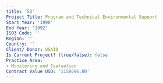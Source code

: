 ```yaml
---
title: '53'
Project Title: Program and Technical Environmental Support
Start Year: '1990'
End Year: '1992'
ISO3 Code: ''
Region: ''
Country: ''
Client/ Donor: USAID
Is Current Project? (true/false): false
Practice Area:
- Monitoring and Evaluation
Contract Value USD: '1158696.00'
---
```



